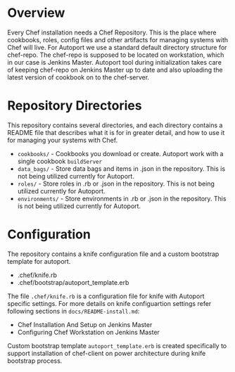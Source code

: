 Overview
========

Every Chef installation needs a Chef Repository. This is the place where cookbooks, roles, config files and other artifacts for managing systems with Chef will live. For Autoport we use a standard default directory structure for chef-repo. The chef-repo is supposed to be located on workstation, which in our case is Jenkins Master. Autoport tool during initialization takes care of keeping chef-repo on Jenkins Master up to date and also uploading the latest version of cookbook on to the chef-server.

Repository Directories
======================

This repository contains several directories, and each directory contains a README file that describes what it is for in greater detail, and how to use it for managing your systems with Chef.

* `cookbooks/` - Cookbooks you download or create. Autoport work with a single cookbook `buildServer`
* `data_bags/` - Store data bags and items in .json in the repository. This is not being utilized currently for Autoport.
* `roles/` - Store roles in .rb or .json in the repository. This is not being utilized currently for Autoport.
* `environments/` - Store environments in .rb or .json in the repository. This is not being utilized currently for Autoport.

Configuration
=============

The repository contains a knife configuration file and a custom bootstrap template for autoport.

* .chef/knife.rb
* .chef/bootstrap/autoport_template.erb

The file `.chef/knife.rb` is a configuration file for knife with Autoport specific settings.
For more details on knife configuartion settings refer following sections in `docs/README-install.md`:
* Chef Installation And Setup on Jenkins Master
* Configuring Chef Workstation on Jenkins Master

Custom bootstrap template `autoport_template.erb` is created specifically to support installation of chef-client
on power architecture during knife bootstrap process.
